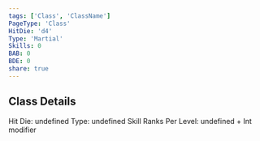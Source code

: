 ```yaml
---
tags: ['Class', 'ClassName']
PageType: 'Class'
HitDie: 'd4'
Type: 'Martial'
Skills: 0
BAB: 0
BDE: 0
share: true
---
```


## Class Details
Hit Die:  undefined
Type: undefined
Skill Ranks Per Level: undefined + Int modifier
